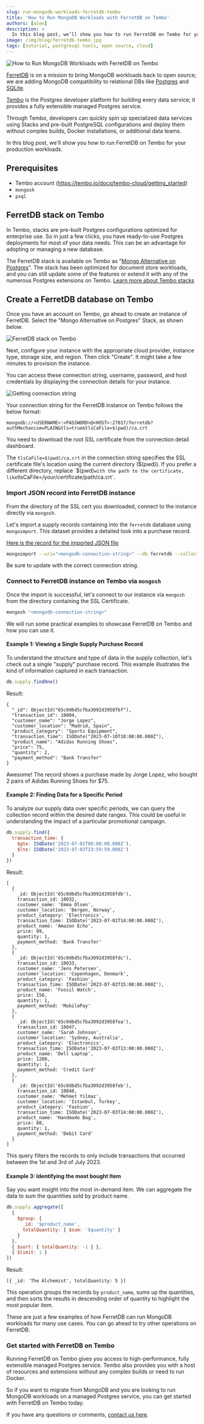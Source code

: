 ```yaml
---
slug: run-mongodb-workloads-ferretdb-tembo
title: 'How to Run MongoDB Workloads with FerretDB on Tembo'
authors: [alex]
description: >
  In this blog post, we’ll show you how to run FerretDB on Tembo for your production workloads.
image: /img/blog/ferretdb-tembo.jpg
tags: [tutorial, postgresql tools, open source, cloud]
---
```


![How to Run MongoDB Workloads with FerretDB on Tembo](/img/blog/ferretdb-tembo.jpg)

[FerretDB](https://www.ferretdb.com/) is on a mission to bring MongoDB workloads back to open source; we are adding MongoDB compatibility to relational DBs like [Postgres](https://www.postgresql.org/) and [SQLite](https://www.sqlite.org/).

<!--truncate-->

[Tembo](https://www.tembo.io/) is the Postgres developer platform for building every data service; it provides a fully extensible managed Postgres service.

Through Tembo, developers can quickly spin up specialized data services using Stacks and pre-built PostgreSQL configurations and deploy them without complex builds, Docker installations, or additional data teams.

In this blog post, we'll show you how to run FerretDB on Tembo for your production workloads.

## Prerequisites

- Tembo account (https://tembo.io/docs/tembo-cloud/getting_started)
- `mongosh`
- `psql`

## FerretDB stack on Tembo

In Tembo, stacks are pre-built Postgres configurations optimized for enterprise use.
So in just a few clicks, you have ready-to-use Postgres deployments for most of your data needs.
This can be an advantage for adopting or managing a new database.

The FerretDB stack is available on Tembo as "[Mongo Alternative on Postgres](https://tembo.io/docs/tembo-stacks/mongo-alternative)".
The stack has been optimized for document store workloads, and you can still update some of the features or extend it with any of the numerous Postgres extensions on Tembo.
[Learn more about Tembo stacks](https://tembo.io/docs/tembo-stacks/intro-to-stacks)

## Create a FerretDB database on Tembo

Once you have an account on Tembo, go ahead to create an instance of FerretDB.
Select the "Mongo Alternative on Postgres" Stack, as shown below.

![FerretDB stack on Tembo](/img/blog/ferretdb-tembo-stack.png)

Next, configure your instance with the appropriate cloud provider, instance type, storage size, and region.
Then click "Create".
It might take a few minutes to provision the instance.

You can access these connection string, username, password, and host credentials by displaying the connection details for your instance.

![Getting connection string](/img/blog/ferretdb-tembo-connection.png)

Your connection string for the FerretDB instance on Tembo follows the below format:

```text
mongodb://<USERNAME>:<PASSWORD>@<HOST>:27017/ferretdb?authMechanism=PLAIN&tls=true&tlsCaFile=$(pwd)/ca.crt
```

You need to download the root SSL certificate from the connection detail dashboard.

The `tlsCaFile=$(pwd)/ca.crt` in the connection string specifies the SSL certificate file's location using the current directory ($(pwd)).
If you prefer a different directory, replace `$(pwd)`with the path to the certificate, like`tlsCaFile=/your/certificate/path/ca.crt`.

### Import JSON record into FerretDB instance

From the directory of the SSL cert you downloaded, connect to the instance directly via `mongosh`.

Let's import a supply records containing into the `ferretdb` database using `mongoimport`.
This dataset provides a detailed look into a purchase record.

[Here is the record for the imported JSON file](https://gist.github.com/Fashander/e57f553ea0f5157958b66ffa67c31dd1)

```sh
mongoimport --uri="<mongodb-connection-string>" --db ferretdb --collection supply --file /path/to/exportedFile.json
```

Be sure to update with the correct connection string.

### Connect to FerretDB instance on Tembo via `mongosh`

Once the import is successful, let's connect to our instance via `mongosh` from the directory containing the SSL Certificate.

```sh
mongosh "<mongodb-connection-string>"
```

We will run some practical examples to showcase FerretDB on Tembo and how you can use it.

#### Example 1: Viewing a Single Supply Purchase Record

To understand the structure and type of data in the supply collection, let's check out a single "supply" purchase record.
This example illustrates the kind of information captured in each transaction.

```js
db.supply.findOne()
```

Result:

```json5
{
  "_id": ObjectId("65c0d6d5cfba3092d3958fbf"),
  "transaction_id": 10004,
  "customer_name": "Jorge Lopez",
  "customer_location": "Madrid, Spain",
  "product_category": "Sports Equipment",
  "transaction_time": ISODate("2023-07-10T10:00:00.000Z"),
  "product_name": "Adidas Running Shoes",
  "price": 75,
  "quantity": 2,
  "payment_method": "Bank Transfer"
}
```

Awesome!
The record shows a purchase made by Jorge Lopez, who bought 2 pairs of Adidas Running Shoes for $75.

#### Example 2: Finding Data for a Specific Period

To analyze our supply data over specific periods, we can query the collection record within the desired date ranges.
This could be useful in understanding the impact of a particular promotional campaign.

```js
db.supply.find({
  transaction_time: {
    $gte: ISODate('2023-07-01T00:00:00.000Z'),
    $lte: ISODate('2023-07-03T23:59:59.000Z')
  }
})
```

Result:

```json5
[
  {
    _id: ObjectId('65c0d6d5cfba3092d3958fdb'),
    transaction_id: 10032,
    customer_name: 'Emma Olsen',
    customer_location: 'Bergen, Norway',
    product_category: 'Electronics',
    transaction_time: ISODate('2023-07-01T14:00:00.000Z'),
    product_name: 'Amazon Echo',
    price: 99,
    quantity: 1,
    payment_method: 'Bank Transfer'
  },
  {
    _id: ObjectId('65c0d6d5cfba3092d3958fdc'),
    transaction_id: 10033,
    customer_name: 'Jens Petersen',
    customer_location: 'Copenhagen, Denmark',
    product_category: 'Fashion',
    transaction_time: ISODate('2023-07-02T15:00:00.000Z'),
    product_name: 'Fossil Watch',
    price: 150,
    quantity: 1,
    payment_method: 'MobilePay'
  },
  {
    _id: ObjectId('65c0d6d5cfba3092d3958fea'),
    transaction_id: 10047,
    customer_name: 'Sarah Johnson',
    customer_location: 'Sydney, Australia',
    product_category: 'Electronics',
    transaction_time: ISODate('2023-07-03T13:00:00.000Z'),
    product_name: 'Dell Laptop',
    price: 1200,
    quantity: 1,
    payment_method: 'Credit Card'
  },
  {
    _id: ObjectId('65c0d6d5cfba3092d3958feb'),
    transaction_id: 10048,
    customer_name: 'Mehmet Yilmaz',
    customer_location: 'Istanbul, Turkey',
    product_category: 'Fashion',
    transaction_time: ISODate('2023-07-03T14:00:00.000Z'),
    product_name: 'Handmade Bag',
    price: 80,
    quantity: 1,
    payment_method: 'Debit Card'
  }
]
```

This query filters the records to only include transactions that occurred between the 1st and 3rd of July 2023.

#### Example 3: Identifying the most bought Item

Say you want insight into the most in-demand item.
We can aggregate the data to sum the quantities sold by product name.

```js
db.supply.aggregate([
  {
    $group: {
      _id: '$product_name',
      totalQuantity: { $sum: '$quantity' }
    }
  },
  { $sort: { totalQuantity: -1 } },
  { $limit: 1 }
])
```

Result:

```json5
[{ _id: 'The Alchemist', totalQuantity: 5 }]
```

This operation groups the records by `product_name`, sums up the quantities, and then sorts the results in descending order of quantity to highlight the most popular item.

These are just a few examples of how FerretDB can run MongoDB workloads for many use cases.
You can go ahead to try other operations on FerretDB.

### Get started with FerretDB on Tembo

Running FerretDB on Tembo gives you access to high-performance, fully extensible managed Postgres service.
Tembo also provides you with a host of resources and extensions without any complex builds or need to run Docker.

So if you want to migrate from MongoDB and you are looking to run MongoDB workloads on a managed Postgres service, you can get started with FerretDB on Tembo today.

If you have any questions or comments, [contact us here](https://docs.ferretdb.io/#community).
